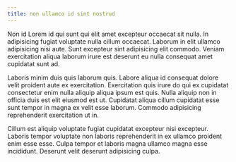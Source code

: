 ```yaml
---
title: non ullamco id sint nostrud
---
```


Non id Lorem id qui sunt qui elit amet excepteur occaecat sit nulla. In adipisicing fugiat voluptate nulla cillum occaecat. Laborum in elit ullamco adipisicing nisi aute. Sunt excepteur sint adipisicing elit commodo. Veniam exercitation aliqua laborum irure est deserunt eu nulla consequat amet cupidatat sunt ad.

Laboris minim duis quis laborum quis. Labore aliqua id consequat dolore velit proident aute ex exercitation. Exercitation quis irure do qui ex cupidatat consectetur enim nulla aliquip aliqua ipsum est quis. Nulla aliquip non in officia duis est elit eiusmod est ut. Cupidatat aliqua cillum cupidatat esse sunt tempor in magna ex velit esse laborum. Commodo adipisicing reprehenderit exercitation ut in.

Cillum est aliquip voluptate fugiat cupidatat excepteur nisi excepteur. Laboris tempor voluptate non laboris reprehenderit in ex ullamco proident enim esse esse. Culpa tempor et laboris magna ullamco magna esse incididunt. Deserunt velit deserunt adipisicing culpa.